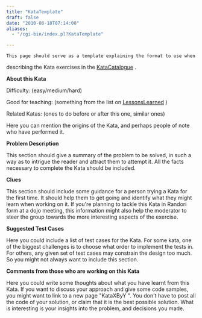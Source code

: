 ```yaml
---
title: "KataTemplate"
draft: false
date: "2010-08-18T07:14:00"
aliases:
  - "/cgi-bin/index.pl?KataTemplate"

---
```

    This page should serve as a template explaining the format to use when
describing the Kata exercises in the [KataCatalogue](/KataCatalogue) .

**About this Kata**

Difficulty: (easy/medium/hard)

Good for teaching: (something from the list on
[LessonsLearned](/LessonsLearned) )

Related Katas: (ones to do before or after this one, similar ones)

Here you can mention the origins of the Kata, and perhaps people of note
who have performed it.

**Problem Description**

This section should give a summary of the problem to be solved, in such
a way as to intrigue the reader and attract them to attempt it. All the
facts necessary to complete the Kata should be included.

**Clues**

This section should include some guidance for a person trying a Kata for
the first time. It should help them to get going and identify what they
might learn when working on it. If you're planning to tackle this Kata
in Randori form at a dojo meeting, this information might also help the
moderator to steer the group towards the more interesting aspects of the
exercise.

**Suggested Test Cases**

Here you could include a list of test cases for the Kata. For some kata,
one of the biggest challenges is to choose what order to implement the
tests in. For others, any given set of test cases may constrain the
design too much. So you might not always want to include this section.

**Comments from those who are working on this Kata**

Here you could write some thoughts about what you have learnt from this
Kata. If you want to discuss your approach and give some code samples,
you might want to link to a new page "KataXByY ". You don't have to post
all the code of your solution, or claim that it is the best possible
solution. What is interesting is your insights into the problem, and
decisions you made.


